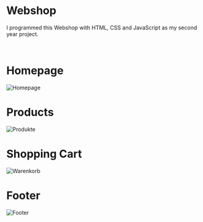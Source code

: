 # Webshop
<p>I programmed this Webshop with HTML, CSS and JavaScript as my second year project.</p></br>

# Homepage

![Homepage](https://user-images.githubusercontent.com/83508762/189669188-3b202e40-3395-464e-b8d7-9d2fb5bc97b9.jpg)

# Products


![Produkte](https://user-images.githubusercontent.com/83508762/189694780-28044630-6f7a-43bb-af6b-4afd81aa4379.jpg)

# Shopping Cart
![Warenkorb](https://user-images.githubusercontent.com/83508762/189671125-de8c52ef-4851-4e80-ac16-5927e58e5785.jpg)


# Footer

![Footer](https://user-images.githubusercontent.com/83508762/189669975-1e9f2a58-b456-492f-9aa1-4b047951154f.jpg)





